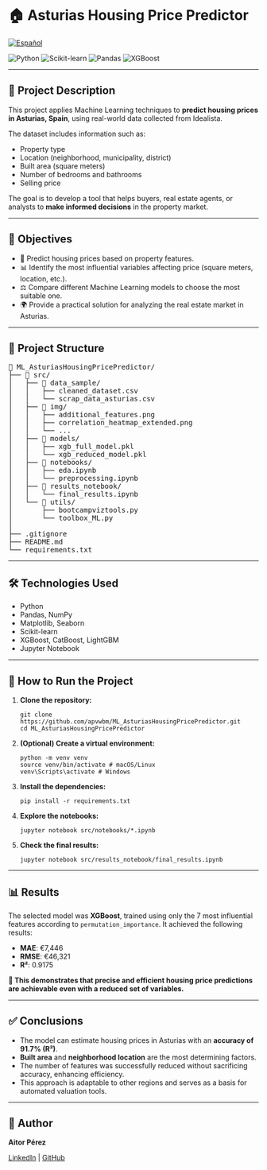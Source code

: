 <h1>🏠 Asturias Housing Price Predictor</h1>
<p>
 <a href="https://github.com/apvwbm/ML_AsturiasHousingPricePredictor/blob/main/README.es.md"><img src="https://img.shields.io/badge/ES-Espa%C3%B1ol-red?style=for-the-badge" alt="Español"></a>
</p>
<p>
 <img src="https://img.shields.io/badge/Python-3.12.8-blue?style=flat&logo=python&logoColor=ffdd54" alt="Python">
 <img src="https://img.shields.io/badge/scikit--learn-F7931E?style=flat&logo=scikit-learn&logoColor=white" alt="Scikit-learn">
 <img src="https://img.shields.io/badge/-Pandas-333333?style=flat&logo=pandas" alt="Pandas">
 <img src="https://img.shields.io/badge/XGBoost-success-brightgreen" alt="XGBoost">
</p>

<hr>

<h2>📝 Project Description</h2>
<p> This project applies Machine Learning techniques to <strong>predict housing prices in Asturias, Spain</strong>, using real-world data collected from Idealista. </p>
<p> The dataset includes information such as: </p>
<ul>
  <li>Property type</li>
  <li>Location (neighborhood, municipality, district)</li>
  <li>Built area (square meters)</li>
  <li>Number of bedrooms and bathrooms</li>
  <li>Selling price</li>
</ul>
<p> The goal is to develop a tool that helps buyers, real estate agents, or analysts to <strong>make informed decisions</strong> in the property market. </p>

<hr>

<h2>🎯 Objectives</h2>
<ul>
  <li>🧠 Predict housing prices based on property features.</li>
  <li>📊 Identify the most influential variables affecting price (square meters, location, etc.).</li>
  <li>⚖️ Compare different Machine Learning models to choose the most suitable one.</li>
  <li>🌍 Provide a practical solution for analyzing the real estate market in Asturias.</li>
</ul>

<hr>

<h2>📑 Project Structure</h2>
<pre>
📂 ML_AsturiasHousingPricePredictor/
├── 📂 src/
│   ├── 📂 data_sample/
│   │   ├── cleaned_dataset.csv
│   │   └── scrap_data_asturias.csv
│   ├── 📂 img/
│   │   ├── additional_features.png
│   │   ├── correlation_heatmap_extended.png
│   │   └── ...
│   ├── 📂 models/
│   │   ├── xgb_full_model.pkl
│   │   └── xgb_reduced_model.pkl
│   ├── 📂 notebooks/
│   │   ├── eda.ipynb
│   │   └── preprocessing.ipynb
│   ├── 📂 results_notebook/
│   │   └── final_results.ipynb
│   └── 📂 utils/
│       ├── bootcampviztools.py
│       └── toolbox_ML.py
│
├── .gitignore
├── README.md
└── requirements.txt
</pre>

<hr>

<h2>🛠️ Technologies Used</h2>
<ul>
  <li>Python</li>
  <li>Pandas, NumPy</li>
  <li>Matplotlib, Seaborn</li>
  <li>Scikit-learn</li>
  <li>XGBoost, CatBoost, LightGBM</li>
  <li>Jupyter Notebook</li>
</ul>

<hr>

<h2>🚀 How to Run the Project</h2>
<ol>
  <li><strong>Clone the repository:</strong>
    <pre><code>git clone https://github.com/apvwbm/ML_AsturiasHousingPricePredictor.git
cd ML_AsturiasHousingPricePredictor</code></pre>
  </li>
  <li><strong>(Optional) Create a virtual environment:</strong>
    <pre><code>python -m venv venv
source venv/bin/activate # macOS/Linux
venv\Scripts\activate # Windows</code></pre>
  </li>
  <li><strong>Install the dependencies:</strong>
    <pre><code>pip install -r requirements.txt</code></pre>
  </li>
  <li><strong>Explore the notebooks:</strong>
    <pre><code>jupyter notebook src/notebooks/*.ipynb</code></pre>
  </li>
  <li><strong>Check the final results:</strong>
    <pre><code>jupyter notebook src/results_notebook/final_results.ipynb</code></pre>
  </li>
</ol>

<hr>

<h2>📊 Results</h2>
<p>The selected model was <strong>XGBoost</strong>, trained using only the 7 most influential features according to <code>permutation_importance</code>. It achieved the following results:</p>
<ul>
  <li><strong>MAE</strong>: €7,446</li>
  <li><strong>RMSE</strong>: €46,321</li>
  <li><strong>R²</strong>: 0.9175</li>
</ul>
<p><strong>📌 This demonstrates that precise and efficient housing price predictions are achievable even with a reduced set of variables.</strong></p>

<hr>

<h2>✅ Conclusions</h2>
<ul>
  <li>The model can estimate housing prices in Asturias with an <strong>accuracy of 91.7% (R²)</strong>.</li>
  <li><strong>Built area</strong> and <strong>neighborhood location</strong> are the most determining factors.</li>
  <li>The number of features was successfully reduced without sacrificing accuracy, enhancing efficiency.</li>
  <li>This approach is adaptable to other regions and serves as a basis for automated valuation tools.</li>
</ul>

<hr>

<h2>👤 Author</h2>
<p><strong>Aitor Pérez</strong></p>
<p>
 <a href="https://www.linkedin.com/in/aitor-perez/" target="_blank">LinkedIn</a> | <a href="https://github.com/apvwbm" target="_blank">GitHub</a>
</p>

